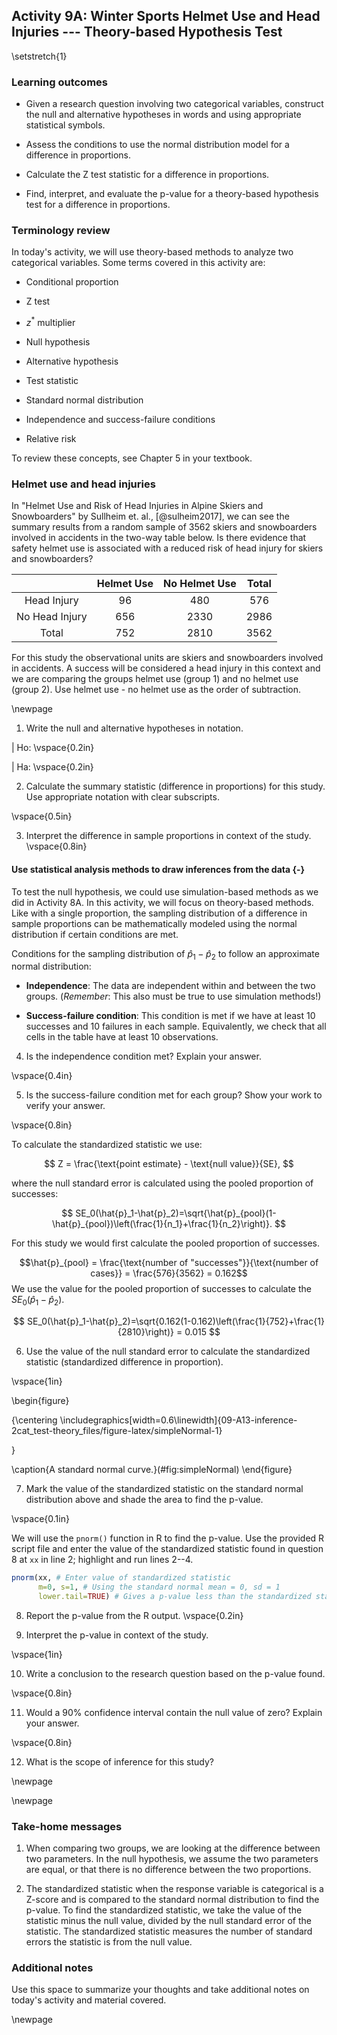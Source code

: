 ## Activity 9A:  Winter Sports Helmet Use and Head Injuries --- Theory-based Hypothesis Test

\setstretch{1}

### Learning outcomes

* Given a research question involving two categorical variables, construct the null and alternative hypotheses
  in words and using appropriate statistical symbols.
  
* Assess the conditions to use the normal distribution model for a difference in proportions.

* Calculate the Z test statistic for a difference in proportions.

* Find, interpret, and evaluate the p-value for a theory-based hypothesis test for a difference in proportions.

### Terminology review
In today's activity, we will use theory-based methods to analyze two categorical variables. Some terms covered in this activity are:

* Conditional proportion

* Z test

* $z^*$ multiplier

* Null hypothesis

* Alternative hypothesis

* Test statistic

* Standard normal distribution

* Independence and success-failure conditions

* Relative risk

To review these concepts, see Chapter 5 in your textbook.

### Helmet use and head injuries

In "Helmet Use and Risk of Head Injuries in Alpine Skiers and Snowboarders" by Sullheim et. al., [@sulheim2017], we can see the summary results from a random sample of 3562 skiers and snowboarders involved in accidents in the two-way table below. Is there evidence that safety helmet use is associated with a reduced risk of head injury for skiers and snowboarders? 

|                | Helmet Use | No Helmet Use | Total |
|:--------------:|:----------:|:-------------:|:-----:|
| Head Injury    |     96     |      480      |  576  |
| No Head Injury |     656    |      2330     |  2986 |
| Total          |     752    |      2810     |  3562 |

For this study the observational units are skiers and snowboarders involved in accidents.  A success will be considered a head injury in this context and we are comparing the groups helmet use (group 1) and no helmet use (group 2).  Use helmet use - no helmet use as the order of subtraction.

\newpage 

1.  Write the null and alternative hypotheses in notation. 

|    Ho: 
\vspace{0.2in}

|    Ha:
\vspace{0.2in}

2. Calculate the summary statistic (difference in proportions) for this study.  Use appropriate notation with clear subscripts.

\vspace{0.5in}

3. Interpret the difference in sample proportions in context of the study.
\vspace{0.8in}

#### Use statistical analysis methods to draw inferences from the data {-}

To test the null hypothesis, we could use simulation-based methods as we did in Activity 8A. In this activity, we will focus on theory-based methods.  Like with a single proportion, the sampling distribution of a difference in sample proportions can be mathematically modeled using the normal distribution if certain conditions are met.

Conditions for the sampling distribution of $\hat{p}_1-\hat{p}_2$ to follow an approximate normal distribution:

* **Independence**: The data are independent within and between the two groups. (*Remember*: This also must be true to use simulation methods!)

* **Success-failure condition**: This condition is met if we have at least 10 successes and 10 failures in each sample. Equivalently, we check that all cells in the table have at least 10 observations. 

4.  Is the independence condition met? Explain your answer.

\vspace{0.4in}

5. Is the success-failure condition met for each group?  Show your work to verify your answer.

\vspace{0.8in}

To calculate the standardized statistic we use: 

$$
Z = \frac{\text{point estimate} - \text{null value}}{SE},
$$

where the null standard error is calculated using the pooled proportion of successes:

$$
SE_0(\hat{p}_1-\hat{p}_2)=\sqrt{\hat{p}_{pool}(1-\hat{p}_{pool})\left(\frac{1}{n_1}+\frac{1}{n_2}\right)}.
$$

For this study we would first calculate the pooled proportion of successes.

$$\hat{p}_{pool} = \frac{\text{number of "successes"}}{\text{number of cases}} = \frac{576}{3562} = 0.162$$
We use the value for the pooled proportion of successes to calculate the $SE_0(\hat{p}_1 - \hat{p}_2)$.


$$
SE_0(\hat{p}_1-\hat{p}_2)=\sqrt{0.162(1-0.162)\left(\frac{1}{752}+\frac{1}{2810}\right)} = 0.015
$$

6. Use the value of the null standard error to calculate the standardized statistic (standardized difference in proportion).

\vspace{1in}

\begin{figure}

{\centering \includegraphics[width=0.6\linewidth]{09-A13-inference-2cat_test-theory_files/figure-latex/simpleNormal-1} 

}

\caption{A standard normal curve.}(\#fig:simpleNormal)
\end{figure}

7. Mark the value of the standardized statistic on the standard normal distribution above and shade the area to find the p-value.

\vspace{0.1in}

We will use the `pnorm()` function in R to find the p-value. Use the provided R script file and enter the value of the standardized statistic found in question 8 at `xx` in line 2; highlight and run lines 2--4.


```r
pnorm(xx, # Enter value of standardized statistic
      m=0, s=1, # Using the standard normal mean = 0, sd = 1
      lower.tail=TRUE) # Gives a p-value less than the standardized statistic
```
    

8.  Report the p-value from the R output.
\vspace{0.2in}


9.  Interpret the p-value in context of the study.

\vspace{1in}

10. Write a conclusion to the research question based on the p-value found.

\vspace{0.8in}

11. Would a 90\% confidence interval contain the null value of zero?  Explain your answer.

\vspace{0.8in}

12. What is the scope of inference for this study?

\newpage


<!-- ### Impacts on the P-value {-} -->

<!-- Suppose that we want to show that there is a **difference** in true proportion of head injuries for those that wear helmets and those that do not.  -->

<!-- 12.  Write out the alternative hypothesis in notation for this new research question. -->

<!-- \vspace{0.5in} -->

<!-- 13.  How would this impact the p-value?   -->

<!-- \vspace{0.2in} -->

<!-- Suppose in another sample of skiers and snowboarders involved in accidents we saw these results: -->

<!-- |                | Helmet Use | No Helmet Use | Total | -->
<!-- |:--------------:|:----------:|:-------------:|:-----:| -->
<!-- |   Head Injury  |     135    |      674      |  809  | -->
<!-- | No Head Injury |     921    |      3270     |  4191 | -->
<!-- |      Total     |    1056    |      3944     |  5000 | -->

<!-- 14. The standard error for the difference in proportions is 0.013 ($SE(\hat{p}_h - \hat{p}_n) = 0.013$).  Calculate the standardized statistic for this new sample. -->

<!-- \vspace{0.8in} -->

<!-- Use Rstudio find the p-value for this new sample.  Enter the value of the standardized statistic found in question 14 for xx in line 7.  Highlight and run lines 7--9. -->

<!-- ```{r, echo=TRUE, eval=FALSE} -->
<!-- pnorm(xx, # Enter value of standardized statistic -->
<!--       m=0, s=1, # Using the standard normal mean = 0, sd = 1 -->
<!--       lower.tail=TRUE) # Gives a p-value greater than the standardized statistic -->
<!-- ``` -->

<!-- 15.  How does the increase in sample size affect the p-value? -->

<!-- \vspace{0.4in} -->

<!-- 16. Suppose another sample of 3562 skiers and snowboarders was taken.  In this new sample a difference in proportions of head injuries was found to be -0.009, ($\hat{p}_h - \hat{p}_n = -0.009$) with a standard error for the difference in proportions of 0.015, ($SE(\hat{p}_h - \hat{p}_n) = 0.015$).  Calculate the standardized statistic for this new sample. -->

<!-- \newpage -->

<!-- Use Rstudio find the p-value for this new sample.  Enter the value of the standardized statistic found in question 16 for xx in line 12.  Highlight and run lines 12--14. -->

<!-- ```{r, echo=TRUE, eval=FALSE} -->
<!-- pnorm(xx, # Enter value of standardized statistic -->
<!--       m=0, s=1 # Using the standard normal mean = 0, sd = 1 -->
<!--       lower.tail=TRUE) # Gives a p-value greater than the standardized statistic -->
<!-- ``` -->

<!-- 17.  How does a statistic closer to the null value affect the p-value?   -->

<!-- \vspace{0.3in} -->

<!-- 18.  Summarize how each of the following affected the p-value: -->

<!-- a) Switching to a two-sided test. -->

<!-- \vspace{0.4in} -->

<!-- b) Using a smaller sample size. -->

<!-- \vspace{0.4in} -->

<!-- c) Using a sample statistic closer to the null value. -->

<!-- \vspace{0.4in} -->


\newpage

### Take-home messages

1.	When comparing two groups, we are looking at the difference between two parameters.  In the null hypothesis, we assume the two parameters are equal, or that there is no difference between the two proportions.  

2.  The standardized statistic when the response variable is categorical is a Z-score and is compared to the standard normal distribution to find the p-value.  To find the standardized statistic, we take the value of the statistic minus the null value, divided by the null standard error of the statistic.  The standardized statistic measures the number of standard errors the statistic is from the null value. 

<!-- 3.  The p-value for a two-sided test is approximately two times the value for a one-sided test.  A two-sided test provides less evidence against the null hypothesis. -->

<!-- 4.  The larger the sample size, the smaller the sample to sample variability.  This will result in a larger standardized statistic and more evidence against the null hypothesis. -->

<!-- 5.  The farther the statistic is from the null value, the larger the standardized statistic.  This will result in a smaller p-value and more evidence against the null hypothesis. -->

### Additional notes

Use this space to summarize your thoughts and take additional notes on today's activity and material covered.

\newpage
